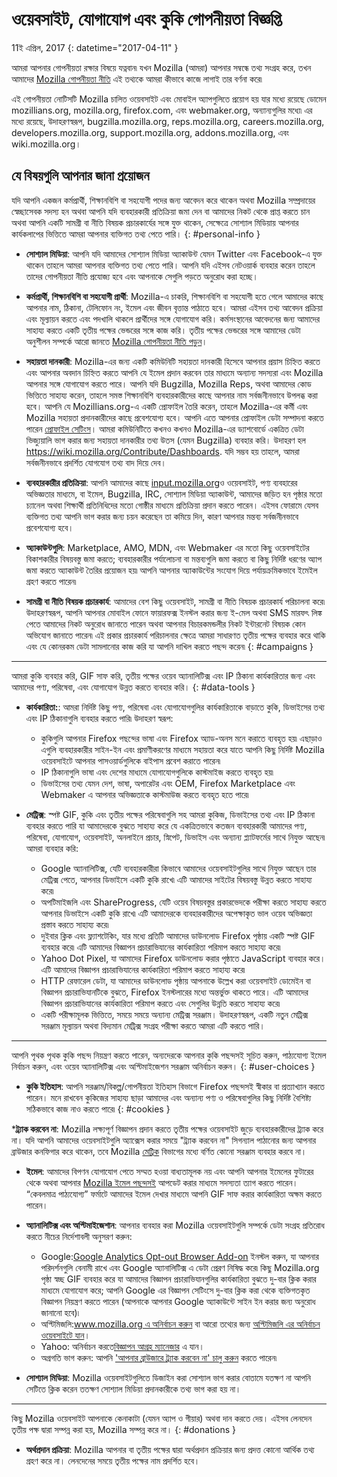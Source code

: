 # ওয়েবসাইট, যোগাযোগ এবং কুকি গোপনীয়তা বিজ্ঞপ্তি

11ই এপ্রিল, 2017
{: datetime="2017-04-11" }

আমরা আপনার গোপনীয়তা রক্ষার বিষয়ে যত্নবান৷ যখন Mozilla (আমরা) আপনার সম্বন্ধে তথ্য সংগ্রহ করে, তখন আমাদের [Mozilla গোপনীয়তা নীতি](https://www.mozilla.org/privacy/) এই তথ্যকে আমরা কীভাবে কাজে লাগাই তার বর্ণনা করে৷

এই গোপনীয়তা নোটিসটি Mozilla চালিত ওয়েবসাইট এবং মোবাইল অ্যাপগুলিতে প্রয়োগ হয় যার মধ্যে রয়েছে ডোমেন mozillians.org, mozilla.org, firefox.com, এবং webmaker.org, অন্যান্যগুলির মধ্যে৷ এর মধ্যে রয়েছে, উদাহরণস্বরূপ, bugzilla.mozilla.org, reps.mozilla.org, careers.mozilla.org, developers.mozilla.org, support.mozilla.org, addons.mozilla.org, এবং wiki.mozilla.org।

## যে বিষয়গুলি আপনার জানা প্রয়োজন

যদি আপনি একজন কর্মপ্রার্থী, শিক্ষানবিশি বা সহযোগী পদের জন্য আবেদন করে থাকেন অথবা Mozilla সম্প্রদায়ের স্বেচ্ছাসেবক সদস্য হন অথবা আপনি যদি ব্যবহারকারী প্রতিক্রিয়া জমা দেন বা আমাদের নিকট থেকে প্রাপ্ত করতে চান অথবা আপনি একটি সামগ্রী বা নীতি বিষয়ক প্রচারকার্যের সঙ্গে যুক্ত থাকেন, সেক্ষেত্রে সোশ্যাল মিডিয়ায় আপনার কার্যকলাপের ভিত্তিতে আমরা আপনার ব্যক্তিগত তথ্য পেতে পারি। 
{: #personal-info }

* **সোশ্যাল মিডিয়া**: আপনি যদি আমাদের সোশ্যাল মিডিয়া অ্যাকাউন্ট যেমন Twitter এবং Facebook-এ যুক্ত থাকেন তাহলে আমরা আপনার ব্যক্তিগত তথ্য পেতে পারি। আপনি যদি এইসব নেটওয়ার্ক ব্যবহার করেন তাহলে তাদের গোপনীয়তা নীতি প্রযোজ্য হবে এবং আপনাকে সেগুলি পড়তে অনুরোধ করা হচ্ছে।  

* **কর্মপ্রার্থী, শিক্ষানবিশি বা সহযোগী প্রার্থী**: Mozilla-এ চাকরি, শিক্ষানবিশি বা সহযোগী হতে গেলে আমাদের কাছে আপনার নাম, ঠিকানা, টেলিফোন নং, ইমেল এবং জীবন বৃত্তান্ত পাঠাতে হবে। আমরা এইসব তথ্য আবেদন প্রক্রিয়া এবং মূল্যায়ন করতে এবং পদখালি থাকলে প্রার্থীদের সঙ্গে যোগাযোগ করি। কর্মসংস্থানের আবেদনের জন্য আমাদের সাহায্য করতে একটি তৃতীয় পক্ষের ভেন্ডরের সঙ্গে কাজ করি। তৃতীয় পক্ষের ভেন্ডরের সঙ্গে আমাদের ডেটা অনুশীলন সম্পর্কে আরো জানতে [Mozilla গোপনীয়তা নীতি পড়ুন](https://www.mozilla.org/privacy/)।

* **সহায়তা দানকারী**: Mozilla-এর জন্য একটি কমিউনিটি সহায়তা দানকারী হিসেবে আপনার প্রয়াস চিহ্নিত করতে এবং আপনার অবদান চিহ্নিত করতে আপনি যে ইমেল প্রদান করবেন তার মাধ্যমে অন্যান্য সদস্যরা এবং  Mozilla আপনার সঙ্গে যোগাযোগ করতে পারে। আপনি যদি Bugzilla, Mozilla Reps,  অথবা আমাদের কোড ভিত্তিতে সাহায্য করেন, তাহলে সমস্ত শিক্ষানবিশি ব্যবহারকারীদের কাছে আপনার নাম সর্বজনীনভাবে উপলব্ধ করা হবে। আপনি যে Mozillians.org-এ একটি প্রোফাইল তৈরি করেন, তাহলে Mozilla-এর কর্মী এবং Mozilla সহায়তা প্রদানকারীদের কাছে প্রবেশযোগ্য হবে। আপনি এতে আপনার প্রোফাইল ডেটা সম্পাদনা করতে পারেন [প্রোফাইল সেটিংস](https://mozillians.org/user/edit)। আমরা কমিউনিটিতে কখনও কখনও Mozilla-এর ড্যাশবোর্ডে একত্রিত ডেটা ভিজ্যুয়ালি ভাগ করার জন্য সহায়তা দানকারীর তথ্য উতস (যেমন Bugzilla)  ব্যবহার করি। উদাহরণ হল <https://wiki.mozilla.org/Contribute/Dashboards>. যদি সম্ভব হয় তাহলে, আমরা সর্বজনীনভাবে প্রদর্শিত যোগযোগ তথ্য বাদ দিয়ে দেব।

* **ব্যবহারকারীর প্রতিক্রিয়া**:  আপনি আমাদের কাছে [input.mozilla.org](https://input.mozilla.org/)ও ওয়েবসাইট, পণ্য ব্যবহারের অভিজ্ঞতার মাধ্যমে, বা ইমেল, Bugzilla, IRC, সোশ্যাল মিডিয়া অ্যাকাউন্ট, আমাদের জড়িত হন পৃষ্ঠার মতো চ্যানেল অথবা শিক্ষার্থী প্রতিনিধিদের মতো গোষ্ঠীর মাধ্যমে প্রতিক্রিয়া প্রদান করতে পারেন। এইসব ফোরামে যেসব ব্যক্তিগত তথ্য আপনি ভাগ করার জন্য চয়ন করেছেন তা কমিয়ে দিন, কারণ আপনার মন্তব্য সর্বজনীনভাবে প্রবেশযোগ্য হবে।

* **অ্যাকাউন্টগুলি**: Marketplace, AMO, MDN, এবং Webmaker এর মতো কিছু ওয়েবসাইটের বিকাশকারীর বিষয়বস্তু জমা করতে; ব্যবহারকারীর পর্যালোচনা বা মন্তব্যগুলি জমা করতে বা কিছু নির্দিষ্ট ধরণের অ্যাপ জমা করতে অ্যাকাউন্ট তৈরির প্রয়োজন হয়৷  আপনি আপনার অ্যাকাউন্টের সংযোগ দিয়ে পর্যায়ক্রমিকভাবে ইমেইল গ্রহণ করতে পারেন৷

* **সামগ্রী বা নীতি বিষয়ক প্রচারকার্য**: আমাদের বেশ কিছু ওয়েবসাইট, সামগ্রী বা নীতি বিষয়ক প্রচারকার্য পরিচালনা করে৷ উদাহরণস্বরূপ, আপনি আপনার মোবাইল ফোনে ফায়ারফক্স ইনস্টল করার জন্য ই-মেল অথবা SMS মারফৎ লিঙ্ক পেতে আমাদের নিকট অনুরোধ জানাতে পারেন অথবা আপনার বিচারকমন্ডলীর নিকট ইন্টারনেট বিষয়ক কোন অভিযোগ জানাতে পারেন৷ এই প্রকার প্রচারকার্য পরিচালনার ক্ষেত্রে আমরা সাধারণত তৃতীয় পক্ষের ব্যবহার করে থাকি এবং যে কোনরকম ডেটা সামলানোর কাজ করি যা আপনি দাখিল করতে পছন্দ করেন৷
{: #campaigns }

---------------------------------------

আমরা কুকি ব্যবহার করি, GIF সাফ করি, তৃতীয় পক্ষের ওয়েব অ্যানালিটিক্স এবং IP ঠিকানা কার্যকারিতার জন্য এবং আমাদের পণ্য, পরিষেবা, এবং যোগাযোগ উন্নত করতে ব্যবহার করি। 
{: #data-tools }

* **কার্যকারিতা:**: আমরা নির্দিষ্ট কিছু পণ্য, পরিষেবা এবং যোগাযোগগুলির কার্যকারিতাকে বাড়াতে কুকি, ডিভাইসের তথ্য এবং IP ঠিকানাগুলি ব্যবহার করতে পারি৷ উদাহরণ স্বরূপ:
    * কুকিগুলি আপনার Firefox পছন্দের ভাষা এবং Firefox অ্যাড-অনস মনে করাতে ব্যবহৃত হয়৷ এছাড়াও এগুলি ব্যবহারকারীর সাইন-ইন এবং প্রমাণীকরণের মাধ্যমে সহায়তা করে যাতে আপনি কিছু নির্দিষ্ট Mozilla ওয়েবসাইটে আপনার পাসওয়ার্ডগুলিকে বাইপাস প্রবেশ করাতে পারেন৷  
    * IP ঠিকানাগুলি ভাষা এবং দেশের মাধ্যমে যোগাযোগগুলিকে কাস্টমাইজ করতে ব্যবহৃত হয়৷  
    * ডিভাইসের তথ্য যেমন দেশ, ভাষা, অপারেটর এবং OEM, Firefox Marketplace এবং Webmaker এ আপনার অভিজ্ঞতাকে কাস্টমাউজ করতে ব্যবহৃত হতে পারে৷

* **মেট্রিক্স**: স্পষ্ট GIF, কুকি এবং তৃতীয় পক্ষের পরিষেবাগুলি সহ আমরা কুকিজ, ডিভাইসের তথ্য এবং IP ঠিকানা ব্যবহার করতে পারি যা আমাদেরকে বুঝতে সাহায্য করে যে একত্রিতভাবে কতজন ব্যবহারকারী আমাদের পণ্য, পরিষেবা, যোগাযোগ, ওয়েবসাইট, অনলাইনে প্রচার, স্নিপেট, ডিভাইস এবং অন্যান্য প্ল্যাটফর্মের সাথে নিযুক্ত আছেন৷ আমরা ব্যবহার করি:
    * Google অ্যানালিটিক্স, যেটি ব্যবহারকারীরা কিভাবে আমাদের ওয়েবসাইটগুলির সাথে নিযুক্ত আছেন তার মেট্রিক্স পেতে, আপনার ডিভাইসে একটি কুকি রাখে৷      এটি আমাদের সাইটের বিষয়বস্তু উন্নত করতে সাহায্য করে৷  
    * অপটিমাইজলি এবং ShareProgress, যেটি ওয়েব বিষয়বস্তুর প্রকারভেদকে পরীক্ষা করতে সাহায্য করতে আপনার ডিভাইসে একটি কুকি রাখে৷ এটি আমাদেরকে ব্যবহারকারীদের     অপেক্ষাকৃত ভাল ওয়েব অভিজ্ঞতা প্রস্তাব করতে সাহায্য করে৷
    * দুইবার ক্লিক এবং ফ্ল্যাশটেকিং, যার মধ্যে প্রতিটি আমাদের ডাউনলোড Firefox পৃষ্ঠায় একটি স্পষ্ট GIF ব্যবহার করে৷ এটি আমাদের বিজ্ঞাপন প্রচারাভিযানের কার্যকারিতা পরিমাপ     করতে সাহায্য করে৷
    * Yahoo Dot Pixel, যা আমাদের Firefox ডাউনলোড করার পৃষ্ঠাতে JavaScript ব্যবহার করে। এটি আমাদের বিজ্ঞাপন প্রচারাভিযানের কার্যকারিতা পরিমাপ করতে সাহায্য করে৷ 
    * HTTP রেফারেল ডেটা, যা আমাদের ডাউনলোড পৃষ্ঠায় আপনাকে উল্লেখ করা ওয়েবসাইট ডোমেইন বা বিজ্ঞাপন প্রচারাভিযানটিকে বুঝতে, Firefox ইনস্টলারের মধ্যে অন্তর্ভুক্ত থাকতে পারে। এটি আমাদের বিজ্ঞাপন প্রচারাভিযানের কার্যকারিতা পরিমাপ করতে এবং সেগুলির উন্নতি করতে সাহায্য করে৷
    * একটি পরীক্ষামূলক ভিত্তিতে, সময়ে সময়ে অন্যান্য মেট্রিক্স সরঞ্জাম। উদাহরণস্বরূপ, একটি নতুন মেট্রিক্স সরঞ্জাম মূল্যায়ন অথবা বিদ্যমান মেট্রিক্স সংগ্রহ পরীক্ষা করতে আমরা এটি করতে পারি।

---------------------------------------

আপনি পৃথক পৃথক কুকি পছন্দ নিয়ন্ত্রণ করতে পারেন, অন্যদেরকে আপনার কুকি পছন্দসই সূচিত করুন, পাঠ্যযোগ্য ইমেল নির্বাচন করুন, এবং ওয়েব অ্যানালিটিক্স এবং অপ্টিমাইজেশন সরঞ্জাম অনির্বাচন করুন। 
{: #user-choices }

* **কুকি ইতিহাস**:  আপনি সরঞ্জাম/বিকল্প/গোপনীয়তা ইতিহাস বিভাগে Firefox পছন্দসই স্বীকার বা প্রত্যাখ্যান করতে পারেন। মনে রাখবেন কুকিজের সাহায্য ছাড়া আমাদের এবং অন্যান্য পণ্য ও পরিষেবাগুলির কিছু নির্দিষ্ট বৈশিষ্ট্য সঠিকভাবে কাজ নাও করতে পারে৷ 
{: #cookies }

***ট্র্যাক করবেন না**: Mozilla লক্ষ্যপূর্ণ বিজ্ঞাপন প্রদান করতে তৃতীয় পক্ষের ওয়েবসাইট জুড়ে ব্যবহারকারীদের ট্র্যাক করে না। যদি আপনি আমাদের ওয়েবসাইটগুলি অ্যাক্সেস করার সময়ে "ট্র্যাক করবেন না" সিগন্যাল পাঠানোর জন্য আপনার ব্রাউজার কনফিগার করে থাকেন, তবে Mozilla [মেট্রিক](#data-tools) বিভাগের মধ্যে বর্ণিত কোনো সরঞ্জাম ব্যবহার করবে না।

* **ইমেল**: আমাদের বিপণন যোগাযোগ পেতে সম্মত হওয়া বাধ্যতামূলক নয় এবং আপনি আপনার ইমেলের ফুটারের থেকে অথবা আপনার [Mozilla ইমেল পছন্দসই](https://www.mozilla.org/newsletter/recovery/) আপডেট করার মাধ্যমে সদস্যতা ত্যাগ করতে পারেন। “কেবলমাত্র পাঠ্যযোগ্য” ফর্মাটে আমাদের ইমেল দেখার মাধ্যমে আপনি GIF সাফ করার কার্যকারিতা অক্ষম করতে পারেন।  

* **অ্যানালিটিক্স এবং অপ্টিমাইজেশান**: আপনার ব্যবহার করা Mozilla ওয়েবসাইটগুলি সম্পর্কে ডেটা সংগ্রহ প্রতিরোধ করতে নীচের নির্দেশাবলী অনুসরণ করুন:
    *  Google:[Google Analytics Opt-out Browser Add-on](https://tools.google.com/dlpage/gaoptout) ইনস্টল করুন, যা আপনার পরিদর্শনগুলি বেনামী রাখে এবং Google অ্যানালিটিক্স এ ডেটা প্রেরণ নিষিদ্ধ করে৷ কিছু Mozilla.org পৃষ্ঠা স্বচ্ছ GIF ব্যবহার করে যা আমাদের বিজ্ঞাপন প্রচারাভিযানগুলির কার্যকারিতা বুঝতে দু-বার ক্লিক করার মাধ্যমে যোগাযোগ করে; আপনি Google এর বিজ্ঞাপন সেটিংসে দু-বার ক্লিক করা থেকে ব্যক্তিগতকৃত বিজ্ঞাপন নিয়ন্ত্রণ করতে পারেন (আপনাকে আপনার Google অ্যাকাউন্টে সাইন ইন করার জন্য অনুরোধ জানানো হবে)৷
    *  অপ্টিমিজলি:[www.mozilla.org এ অনির্বাচন করুন](https://www.mozilla.org/?optimizely_opt_out=true) বা আরো তথ্যের জন্য  [অপ্টিমিজলি এর অনির্বাচন ওয়েবসাইটে যান](https://www.optimizely.com/opt_out)।
    *  Yahoo: অনির্বাচন করতে[বিজ্ঞাপন আগ্রহ ম্যানেজার](https://aim.yahoo.com/aim/us/en/optout/) এ যান।
   *  অগ্রগতি ভাগ করুন: আপনি ['আপনার ব্রাউজারে ট্র্যাক করবেন না' চালু করুন](https://support.mozilla.org/kb/how-do-i-turn-do-not-track-feature) করতে পারেন৷

* **সোশ্যাল মিডিয়া**: Mozilla ওয়েবসাইটগুলিতে ডিজাইন করা সোশ্যাল ভাগ করার বোতামে যতক্ষণ না আপনি সেটিতে ক্লিক করেন ততক্ষণ সোশ্যাল মিডিয়া প্রদানকারীকে তথ্য ভাগ করা হয় না।

---------------------------------------

কিছু Mozilla ওয়েবসাইট আপনাকে কেনাকাটা (যেমন অ্যাপ ও গীয়ার) অথবা দান করতে দেয়। এইসব লেনদেন তৃতীয় পক্ষ দ্বারা সম্পন্ন করা হয়, Mozilla সম্পন্ন করে না। 
{: #donations }

* **অর্থপ্রদান প্রক্রিয়া**:   Mozilla আপনার বা তৃতীয় পক্ষের দ্বারা অর্থপ্রদান প্রক্রিয়ার জন্য প্রদত্ত কোনো আর্থিক তথ্য গ্রহণ করে না। লেনদেনের সময়ে তৃতীয় পক্ষের নাম প্রদর্শিত হবে।
